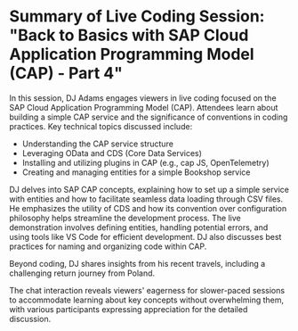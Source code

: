 # Summary of Live Coding Session: "Back to Basics with SAP Cloud Application Programming Model (CAP) - Part 4"

In this session, DJ Adams engages viewers in live coding focused on the SAP Cloud Application Programming Model (CAP). Attendees learn about building a simple CAP service and the significance of conventions in coding practices. Key technical topics discussed include:
- Understanding the CAP service structure
- Leveraging OData and CDS (Core Data Services)
- Installing and utilizing plugins in CAP (e.g., cap JS, OpenTelemetry)
- Creating and managing entities for a simple Bookshop service

DJ delves into SAP CAP concepts, explaining how to set up a simple service with entities and how to facilitate seamless data loading through CSV files. He emphasizes the utility of CDS and how its convention over configuration philosophy helps streamline the development process. The live demonstration involves defining entities, handling potential errors, and using tools like VS Code for efficient development. DJ also discusses best practices for naming and organizing code within CAP.

Beyond coding, DJ shares insights from his recent travels, including a challenging return journey from Poland. 

The chat interaction reveals viewers' eagerness for slower-paced sessions to accommodate learning about key concepts without overwhelming them, with various participants expressing appreciation for the detailed discussion.